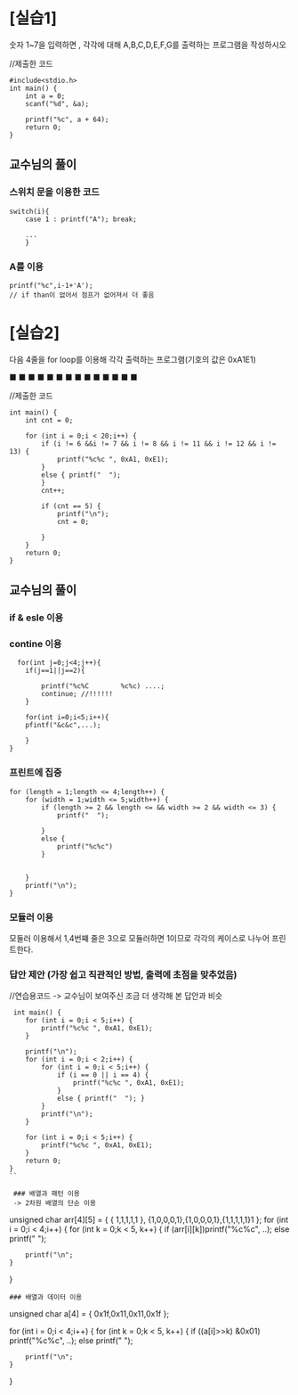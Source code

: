 # [실습1]
숫자 1~7을 입력하면 , 각각에 대해 A,B,C,D,E,F,G를 출력하는 프로그램을 작성하시오

//제출한 코드
```
#include<stdio.h>
int main() {
	int a = 0;
	scanf("%d", &a);

	printf("%c", a + 64);
	return 0;
}
```

## 교수님의 풀이
### 스위치 문을 이용한 코드
```
switch(i){
	case 1 : printf("A"); break;
	
	...
	}
```
### A를 이용
```
printf("%c",i-1+'A');
// if than이 없어서 점프가 없어져서 더 좋음
```

# [실습2]
다음 4줄을 for loop를 이용해 각각 출력하는 프로그램(기호의 값은 0xA1E1)

■   ■   ■   ■   ■
■               ■
■               ■
■   ■   ■   ■   ■

//제출한 코드
```#include<stdio.h>
int main() {
	int cnt = 0;

	for (int i = 0;i < 20;i++) {
		if (i != 6 &&i != 7 && i != 8 && i != 11 && i != 12 && i != 13) {
			printf("%c%c ", 0xA1, 0xE1);
		}
		else { printf("  ");
		}
		cnt++;

		if (cnt == 5) {
			printf("\n");
			cnt = 0;

		}
	}
	return 0;
}
```
## 교수님의 풀이
### if & esle 이용
### contine 이용
```
  for(int j=0;j<4;j++){
	if(j==1||j==2){

		printf("%c%C        %c%c) ....;
		continue; //!!!!!!
	}

	for(int i=0;i<5;i++){
	pfintf("&c&c",...);

	}
}
```
### 프린트에 집중
```
for (length = 1;length <= 4;length++) {
	for (width = 1;width <= 5;width++) {
		if (length >= 2 && length <= && width >= 2 && width <= 3) {
			printf("  ");

		}
		else {
			printf("%c%c")
		}

	
	}
	printf("\n");
}
```

 ### 모듈러 이용
 모둘러 이용해서 1,4번쨰 줄은 3으로 모듈러하면 1이므로 각각의 케이스로 나누어 프린트한다.
 
 ### 답안 제안 (가장 쉽고 직관적인 방법, 출력에 초점을 맞추었음)
 //연습용코드 -> 교수님이 보여주신 조금 더 생각해 본 답안과 비슷 
```
 int main() {
	for (int i = 0;i < 5;i++) {
		printf("%c%c ", 0xA1, 0xE1);
	}

	printf("\n");
	for (int i = 0;i < 2;i++) {
		for (int i = 0;i < 5;i++) {
			if (i == 0 || i == 4) {
				printf("%c%c ", 0xA1, 0xE1);
			}
			else { printf("  "); }
		}
		printf("\n");
	}

	for (int i = 0;i < 5;i++) {
		printf("%c%c ", 0xA1, 0xE1);
	}
	return 0;
}
``

 ### 배열과 패턴 이용
 -> 2차원 배열의 단순 이용
 ```
unsigned char arr[4][5] = { { 1,1,1,1,1 }, {1,0,0,0,1},{1,0,0,0,1},{1,1,1,1,1}1 };
for (int i = 0;i < 4;i++) {
	for (int k = 0;k < 5, k++) {
		if (arr[i][k])printf("%c%c", ..);
		else printf("  ");

		printf("\n";
	}
}
```
### 배열과 데이터 이용
```
unsigned char a[4] = { 0x1f,0x11,0x11,0x1f };

for (int i = 0;i < 4;i++) {
	for (int k = 0;k < 5, k++) {
		if ((a[i]>>k) &0x01) printf("%c%c", ..);
		else printf("  ");

		printf("\n";
	}
}
```

